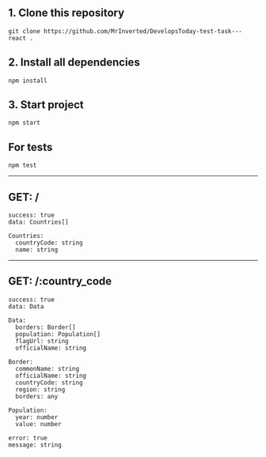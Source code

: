 ## 1. Clone this repository
```
git clone https://github.com/MrInverted/DevelopsToday-test-task---react .
```

## 2. Install all dependencies
```
npm install
```

## 3. Start project
```
npm start
```

## For tests
```
npm test
```

---

## GET: /

```
success: true
data: Countries[]
```
```
Countries: 
  countryCode: string
  name: string
```
---

## GET: /:country_code
```
success: true
data: Data
```
```
Data:
  borders: Border[]
  population: Population[]
  flagUrl: string
  officialName: string
```
```
Border:
  commonName: string
  officialName: string
  countryCode: string
  region: string
  borders: any
```
```
Population:
  year: number
  value: number
```
```
error: true
message: string
```